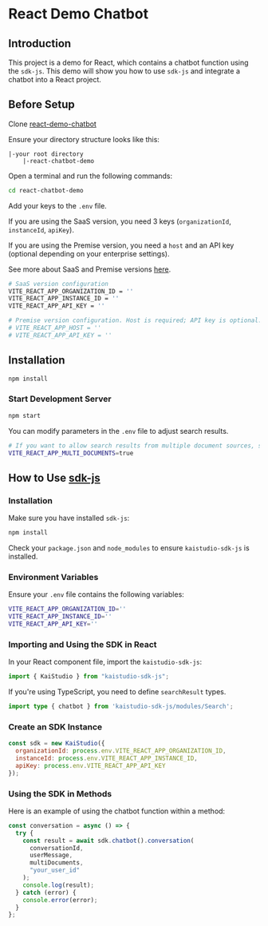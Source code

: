 # React Demo Chatbot

## Introduction
This project is a demo for React, which contains a chatbot function using the `sdk-js`. This demo will show you how to use `sdk-js` and integrate a chatbot into a React project.

## Before Setup
Clone [react-demo-chatbot](https://github.com/k-ai-Documentation/react-chatbot-demo)

Ensure your directory structure looks like this:
```
|-your root directory
    |-react-chatbot-demo
```
Open a terminal and run the following commands:
```bash
cd react-chatbot-demo
```

Add your keys to the `.env` file.

If you are using the SaaS version, you need 3 keys (`organizationId`, `instanceId`, `apiKey`).

If you are using the Premise version, you need a `host` and an API key (optional depending on your enterprise settings).

See more about SaaS and Premise versions [here](https://github.com/k-ai-Documentation/sdk-js#usage-guide).

```bash
# SaaS version configuration
VITE_REACT_APP_ORGANIZATION_ID = ''
VITE_REACT_APP_INSTANCE_ID = ''
VITE_REACT_APP_API_KEY = ''

# Premise version configuration. Host is required; API key is optional.
# VITE_REACT_APP_HOST = ''
# VITE_REACT_APP_API_KEY = ''
```

## Installation
```bash
npm install
```

### Start Development Server
```bash
npm start
```
You can modify parameters in the `.env` file to adjust search results.
```bash
# If you want to allow search results from multiple document sources, set this to true.
VITE_REACT_APP_MULTI_DOCUMENTS=true
```

## How to Use [sdk-js](https://github.com/k-ai-Documentation/sdk-js/tree/version2.0)

### Installation
Make sure you have installed `sdk-js`:
```bash
npm install
```
Check your `package.json` and `node_modules` to ensure `kaistudio-sdk-js` is installed.

### Environment Variables
Ensure your `.env` file contains the following variables:
```bash
VITE_REACT_APP_ORGANIZATION_ID=''
VITE_REACT_APP_INSTANCE_ID=''
VITE_REACT_APP_API_KEY=''
```

### Importing and Using the SDK in React
In your React component file, import the `kaistudio-sdk-js`:
```js
import { KaiStudio } from "kaistudio-sdk-js";
```

If you're using TypeScript, you need to define `searchResult` types.
```ts
import type { chatbot } from 'kaistudio-sdk-js/modules/Search';
```

### Create an SDK Instance
```js
const sdk = new KaiStudio({
  organizationId: process.env.VITE_REACT_APP_ORGANIZATION_ID,
  instanceId: process.env.VITE_REACT_APP_INSTANCE_ID,
  apiKey: process.env.VITE_REACT_APP_API_KEY
});
```

### Using the SDK in Methods
Here is an example of using the chatbot function within a method:
```js
const conversation = async () => {
  try {
    const result = await sdk.chatbot().conversation(
      conversationId,
      userMessage,
      multiDocuments,
      "your_user_id"
    );
    console.log(result);
  } catch (error) {
    console.error(error);
  }
};
```

